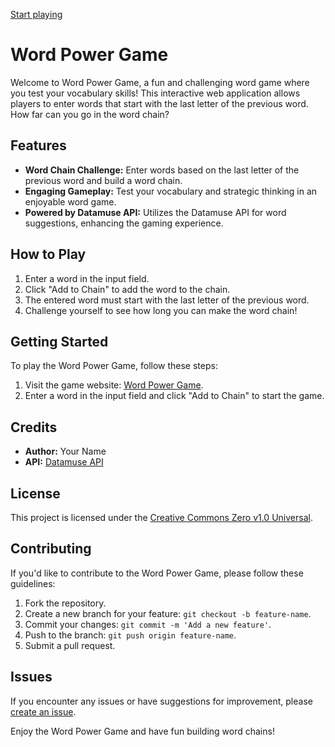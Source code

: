 

[Start playing](https://simplymanas.github.io/wordpower/)


# Word Power Game

Welcome to Word Power Game, a fun and challenging word game where you test your vocabulary skills! This interactive web application allows players to enter words that start with the last letter of the previous word. How far can you go in the word chain?

## Features

- **Word Chain Challenge:** Enter words based on the last letter of the previous word and build a word chain.
- **Engaging Gameplay:** Test your vocabulary and strategic thinking in an enjoyable word game.
- **Powered by Datamuse API:** Utilizes the Datamuse API for word suggestions, enhancing the gaming experience.

## How to Play

1. Enter a word in the input field.
2. Click "Add to Chain" to add the word to the chain.
3. The entered word must start with the last letter of the previous word.
4. Challenge yourself to see how long you can make the word chain!

## Getting Started

To play the Word Power Game, follow these steps:

1. Visit the game website: [Word Power Game](https://simplymanas.github.io/wordpower).
2. Enter a word in the input field and click "Add to Chain" to start the game.

## Credits

- **Author:** Your Name
- **API:** [Datamuse API](https://www.datamuse.com/api/)

## License

This project is licensed under the [Creative Commons Zero v1.0 Universal](LICENSE.md).

## Contributing

If you'd like to contribute to the Word Power Game, please follow these guidelines:

1. Fork the repository.
2. Create a new branch for your feature: `git checkout -b feature-name`.
3. Commit your changes: `git commit -m 'Add a new feature'`.
4. Push to the branch: `git push origin feature-name`.
5. Submit a pull request.

## Issues

If you encounter any issues or have suggestions for improvement, please [create an issue](https://github.com/simplymanas/wordpower/issues).

Enjoy the Word Power Game and have fun building word chains!


